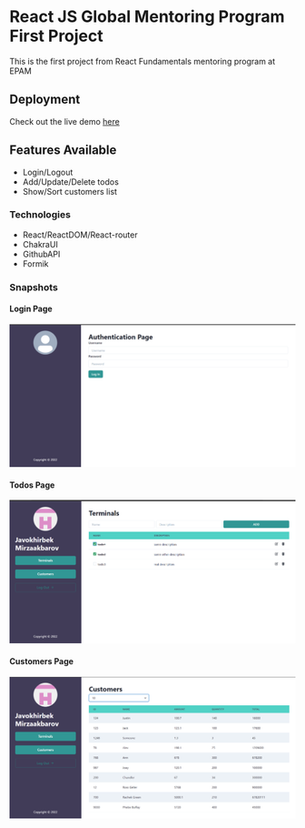 # React JS Global Mentoring Program First Project

This is the first project from React Fundamentals mentoring program at EPAM

## Deployment

Check out the live demo [here](https://rgmp-first-project.vercel.app/)

## Features Available

- Login/Logout
- Add/Update/Delete todos
- Show/Sort customers list

### Technologies

- React/ReactDOM/React-router
- ChakraUI
- GithubAPI
- Formik

### Snapshots

#### Login Page

![Login Page](https://github.com/JavokhirbekMirzaakbarov/RGMP-first-project/blob/main/public/images/login.png)

#### Todos Page

![Todos Page](https://github.com/JavokhirbekMirzaakbarov/RGMP-first-project/blob/main/public/images/todos.png)

#### Customers Page

![Customers Page](https://github.com/JavokhirbekMirzaakbarov/RGMP-first-project/blob/main/public/images/customers.png)
